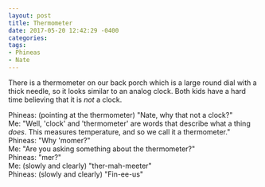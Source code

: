 ```yaml
---
layout: post
title: Thermometer
date: 2017-05-20 12:42:29 -0400
categories:
tags:
- Phineas
- Nate
---
```


There is a thermometer on our back porch which is a large round dial with a thick needle, so it looks similar to an analog clock. Both kids have a hard time believing that it is _not_ a clock.

Phineas: (pointing at the thermometer) "Nate, why that not a clock?"<br/>
Me: "Well, 'clock' and 'thermometer' are words that describe what a thing _does_. This measures temperature, and so we call it a thermometer."<br/>
Phineas: "Why <unintelligible> 'momer?"<br/>
Me: "Are you asking something about the thermometer?"<br/>
Phineas: "<unintelligible>mer?"<br/>
Me: (slowly and clearly) "ther-mah-meeter"<br/>
Phineas: (slowly and clearly) "Fin-ee-us"<br/>
